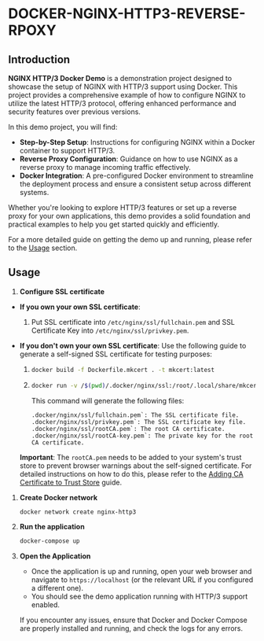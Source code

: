 # DOCKER-NGINX-HTTP3-REVERSE-RPOXY

## Introduction

**NGINX HTTP/3 Docker Demo** is a demonstration project designed to showcase the setup of NGINX with HTTP/3 support using Docker. This project provides a comprehensive example of how to configure NGINX to utilize the latest HTTP/3 protocol, offering enhanced performance and security features over previous versions.

In this demo project, you will find:

* **Step-by-Step Setup**: Instructions for configuring NGINX within a Docker container to support HTTP/3.
* **Reverse Proxy Configuration**: Guidance on how to use NGINX as a reverse proxy to manage incoming traffic effectively.
* **Docker Integration**: A pre-configured Docker environment to streamline the deployment process and ensure a consistent setup across different systems.

Whether you're looking to explore HTTP/3 features or set up a reverse proxy for your own applications, this demo provides a solid foundation and practical examples to help you get started quickly and efficiently.

For a more detailed guide on getting the demo up and running, please refer to the [Usage](#usage) section.

## Usage
1. **Configure SSL certificate**
* **If you own your own SSL certificate**:

    1. Put SSL certificate into `/etc/nginx/ssl/fullchain.pem` and SSL Certificate Key into `/etc/nginx/ssl/privkey.pem`.

* **If you don't own your own SSL certificate**: Use the following guide to generate a self-signed SSL certificate for testing purposes:

    1.
        ```bash
        docker build -f Dockerfile.mkcert . -t mkcert:latest
        ```
    2.
        ```bash
        docker run -v /$(pwd)/.docker/nginx/ssl:/root/.local/share/mkcert/ mkcert:latest bash -c "mkcert -install -cert-file /root/.local/share/mkcert/fullchain.pem -key-file /root/.local/share/mkcert/privkey.pem localhost"
        ```

        This command will generate the following files:
        ```
        .docker/nginx/ssl/fullchain.pem`: The SSL certificate file.
        .docker/nginx/ssl/privkey.pem`: The SSL certificate key file.
        .docker/nginx/ssl/rootCA.pem`: The root CA certificate.
        .docker/nginx/ssl/rootCA-key.pem`: The private key for the root CA certificate.
        ```
    **Important**: The `rootCA.pem` needs to be added to your system's trust store to prevent browser warnings about the self-signed certificate. For detailed instructions on how to do this, please refer to the [Adding CA Certificate to Trust Store](docs/add_to_trust_store.md) guide.

1. **Create Docker network**
    ```bash
    docker network create nginx-http3
    ```
1. **Run the application**
    ```bash
    docker-compose up
    ```
1. **Open the Application**
    * Once the application is up and running, open your web browser and navigate to `https://localhost` (or the relevant URL if you configured a different one).
    * You should see the demo application running with HTTP/3 support enabled.

    If you encounter any issues, ensure that Docker and Docker Compose are properly installed and running, and check the logs for any errors.
